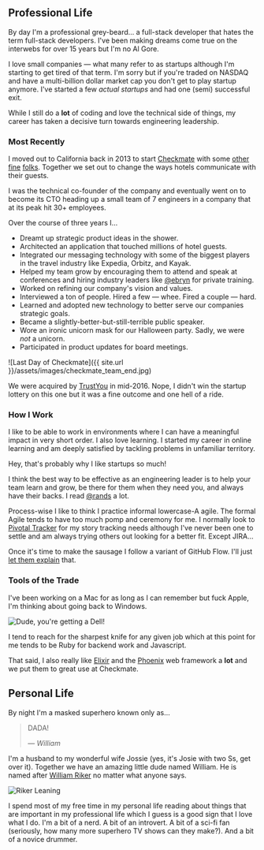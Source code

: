 ## Professional Life

By day I'm a professional grey-beard&hellip; a full-stack developer that hates
the term full-stack developers. I've been making dreams come true on
the interwebs for over 15 years but I'm no Al Gore.

I love small companies &mdash; what many refer to as startups although I'm
starting to get tired of that term. I'm sorry but if you're traded on NASDAQ
and have a multi-billion dollar market cap you don't get to play startup
anymore. I've started a few _actual startups_ and had one (semi) successful
exit.

While I still do a **lot** of coding and love the technical side of
things, my career has taken a decisive turn towards engineering leadership.

### Most Recently

I moved out to California back in 2013 to start
[Checkmate](http://www.checkmate.io) with some
[other](https://www.linkedin.com/in/pattersondrew/)
[fine](https://www.linkedin.com/in/anthonymaggio/)
[folks](https://www.linkedin.com/in/adamrugel/). Together we set out to change
the ways hotels communicate with their guests.

I was the technical co-founder of the company and eventually went on to become
its CTO heading up a small team of 7 engineers in a company that at its peak hit
30+ employees.

Over the course of three years I&hellip;

* Dreamt up strategic product ideas in the shower.
* Architected an application that touched millions of hotel guests.
* Integrated our messaging technology with some of the biggest players in the travel industry like Expedia, Orbitz, and Kayak.
* Helped my team grow by encouraging them to attend and speak at conferences and hiring industry leaders like [@ebryn](https://twitter.com/ebryn) for private training.
* Worked on refining our company's vision and values.
* Interviewed a ton of people. Hired a few &mdash; whee. Fired a couple &mdash; hard.
* Learned and adopted new technology to better serve our companies strategic goals.
* Became a slightly-better-but-still-terrible public speaker.
* Wore an ironic unicorn mask for our Halloween party. Sadly, we were _not_ a unicorn.
* Participated in product updates for board meetings.

![Last Day of Checkmate]({{ site.url }}/assets/images/checkmate_team_end.jpg)

We were acquired by [TrustYou](http://www.trustyou.com/) in mid-2016. Nope, I
didn't win the startup lottery on this one but it was a fine outcome and one
hell of a ride.

### How I Work

I like to be able to work in environments where I can have a meaningful impact
in very short order. I also love learning. I started my career in online
learning and am deeply satisfied by tackling problems in unfamiliar
territory.

Hey, that's probably why I like startups so much!

I think the best way to be effective as an engineering leader is to help your
team learn and grow, be there for them when they need you, and always have
their backs. I read [@rands](https://twitter.com/rands) a lot.

Process-wise I like to think I practice informal lowercase-A agile. The formal
Agile tends to have too much pomp and ceremony for me. I normally look to
[Pivotal Tracker](https://www.pivotaltracker.com) for my story tracking needs
although I've never been one to settle and am always trying others out looking
for a better fit. Except JIRA...

Once it's time to make the sausage I follow a variant of GitHub Flow. I'll just
[let them explain](https://guides.github.com/introduction/flow/) that.

### Tools of the Trade

I've been working on a Mac for as long as I can remember but fuck Apple, I'm
thinking about going back to Windows.

![Dude, you're getting a Dell!](https://i.imgflip.com/v48dx.jpg)

I tend to reach for the sharpest knife for any given job which at this point for
me tends to be Ruby for backend work and Javascript.

That said, I also really like [Elixir](http://elixir-lang.org/) and the
[Phoenix](http://www.phoenixframework.org/) web framework a **lot** and we put
them to great use at Checkmate.

## Personal Life

By night I'm a masked superhero known only as&hellip;

> DADA!
>
> &mdash; <cite>William</cite>

I'm a husband to my wonderful wife Jossie (yes, it's Josie with two Ss, get
over it). Together we have an amazing little dude named William. He is named
after [William Riker](https://en.wikipedia.org/wiki/William_Riker) no matter
what anyone says.

![Riker Leaning](http://i.giphy.com/DZhuWwCdiOA0.gif)

I spend most of my free time in my personal life reading about things that are
important in my professional life which I guess is a good sign that I love what
I do. I'm a bit of a nerd. A bit of an introvert. A bit of a sci-fi fan
(seriously, how many more superhero TV shows can they make?). And a bit of a
novice drummer.
